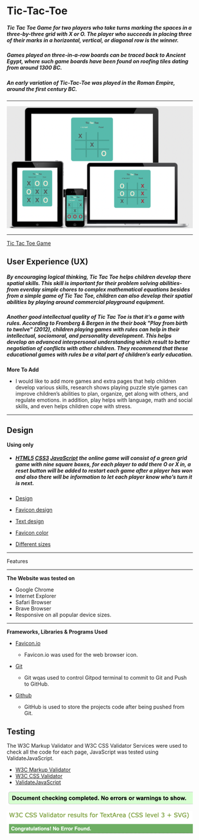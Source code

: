 # Tic-Tac-Toe

##### Tic Tac Toe Game for two players who take turns marking the spaces in a three-by-three grid with X or O. The player who succeeds in placing three of their marks in a horizontal, vertical, or diagonal row is the winner.

##### Games played on three-in-a-row boards can be traced back to Ancient Egypt, where such game boards have been found on roofing tiles dating from around 1300 BC.
##### An early variation of Tic-Tac-Toe was played in the Roman Empire, around the first century BC. 
---

![responsive design](https://github.com/Flow-matic/Tic-Tac-Toe/blob/main/assets/images/responsive%20design.png?raw=true) 

---

[ Tic Tac Toe Game ](https://flow-matic.github.io/Tic-Tac-Toe/)

 User Experience (UX)
---

##### By encouraging logical thinking, Tic Tac Toe helps children develop there spatial skills. This skill is important for their problem solving abilities-from everday simple chores to complex mathematical equations besides from a simple game of Tic Tac Toe, children can also develop their spatial abilities by playing around commercial playground equipment.

##### Another good intellectual quality of Tic Tac Toe is that it’s a game with rules. According to Fromberg & Bergen in the their book "Play from birth to twelve" (2012), children playing games with rules can help in their intellectual, sociomoral, and personality development. This helps develop an advanced interpersonal understanding which result to better negotiation of conflicts with other children. They recommend that these educational games with rules be a vital part of children’s early education.

**More To Add**

 * I would like to add more games and extra pages that help children develop various skills, research shows playing puzzle style games can improve children’s abilities to plan, organize, get along with others, and regulate emotions. in addition, play helps with language, math and social skills, and even helps children cope with stress.

 --- 

 Design 
--- 

 **Using only** 

 * ##### [HTML5](https://en.wikipedia.org/wiki/HTML5)  [CSS3](https://en.wikipedia.org/wiki/CSS)  [JavaScript](https://en.wikipedia.org/wiki/JavaScript) the online game will consist of a green grid game with nine square boxes, for each player to add there O or X in, a reset button will be added to restart each game after a player has won and also there will be information to let each player know who’s turn it is next.

  *  [Design](https://github.com/Flow-matic/Tic-Tac-Toe/blob/main/assets/images/Design.png?raw=true)
  
  *  [Favicon design](https://github.com/Flow-matic/Tic-Tac-Toe/blob/main/assets/images/apple-touch-icon.png?raw=true)

  *  [Text design](https://github.com/Flow-matic/Tic-Tac-Toe/blob/main/assets/images/favicon%202.png?raw=true)

  *  [Favicon color](https://github.com/Flow-matic/Tic-Tac-Toe/blob/main/assets/images/favicon%203.png?raw=true)

  *  [Different sizes](https://github.com/Flow-matic/Tic-Tac-Toe/blob/main/assets/images/favicon%20design.png?raw=true)

  ---

Features 

  ---

**The Website was tested on**

   * Google Chrome 
   * Internet Explorer 
   * Safari Browser
   * Brave Browser
   * Responsive on all popular device sizes. 

  ---

**Frameworks, Libraries & Programs Used**

  *  [ Favicon.io](https://favicon.io/)
      * Favicon.io was used for the web browser icon. 

  *  [ Git](https://git-scm.com/)
      *  Git wqas used to control Gitpod terminal to commit to Git and Push to GitHub.

  *  [ Github](https://github.com/)
      * GitHub is used to store the projects code after being pushed from Git.

Testing
---   
 The W3C Markup Validator and W3C CSS Validator Services were used to check all the code for each page, JavaScript was tested using  ValidateJavaScript.

  *  [ W3C Markup Validator](https://validator.w3.org/)
  *  [ W3C CSS Validator](https://jigsaw.w3.org/css-validator/)
  *  [ ValidateJavaScript](https://validatejavascript.com/)

 ![test result 1](https://github.com/Flow-matic/Tic-Tac-Toe/blob/main/assets/images/html%20testing.png?raw=true) 

 ![test result 2](https://github.com/Flow-matic/Tic-Tac-Toe/blob/main/assets/images/css%20testing.png?raw=true)

 






                  